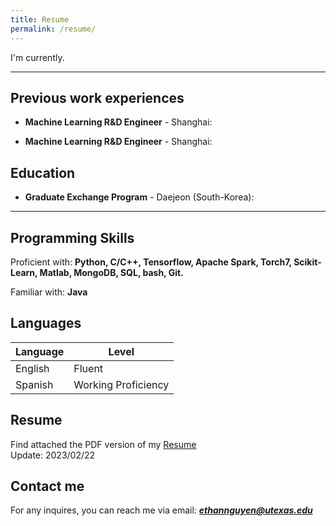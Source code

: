 ```yaml
---
title: Resume
permalink: /resume/
---
```


I'm currently. 

---

## Previous work experiences

- **Machine Learning R&D Engineer** - Shanghai:  

- **Machine Learning R&D Engineer** - Shanghai:  

## Education

- **Graduate Exchange Program** - Daejeon (South-Korea):  

---

## Programming Skills

Proficient with: **Python, C/C++, Tensorflow, Apache Spark, Torch7, Scikit-Learn, Matlab, MongoDB, SQL, bash, Git.**

Familiar with: **Java**

## Languages

| Language | Level  |
|----------|--------|
| English  | Fluent |
| Spanish  | Working Proficiency |

## Resume

Find attached the PDF version of my [Resume](files/Ethan_Nguyen_Resume.pdf)  
Update: 2023/02/22

## Contact me

For any inquires, you can reach me via email: **_[ethannguyen@utexas.edu](mailto:ethannguyen@utexas.edu)_**
